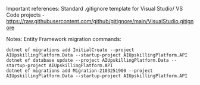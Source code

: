 Important references:
Standard .gitignore template for Visual Studio/ VS Code projects - https://raw.githubusercontent.com/github/gitignore/main/VisualStudio.gitignore

Notes:
Entity Framework migration commands:
```
dotnet ef migrations add InitialCreate --project AIUpskillingPlatform.Data --startup-project AIUpskillingPlatform.API
dotnet ef database update --project AIUpskillingPlatform.Data --startup-project AIUpskillingPlatform.API
dotnet ef migrations add Migration-2103251900 --project AIUpskillingPlatform.Data --startup-project AIUpskillingPlatform.API
```
